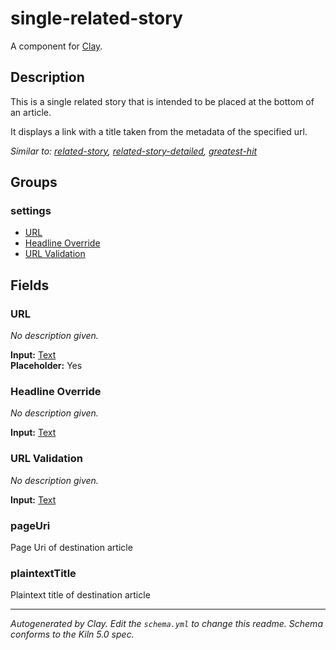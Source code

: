 # single-related-story
A component for [Clay](https://github.com/nymag/amphora/wiki#clay-is-divided-into-components).

## Description
This is a single related story that is intended to be placed at the bottom of an article.

It displays a link with a title taken from the metadata of the specified url.

_Similar to: [related-story](https://github.com/nymag/sites/blob/master/components/related-story/README.md), [related-story-detailed](https://github.com/nymag/sites/blob/master/components/related-story-detailed/README.md), [greatest-hit](https://github.com/nymag/sites/blob/master/components/greatest-hit/README.md)_

## Groups
### settings


* [URL](#url)
* [Headline Override](#headline-override)
* [URL Validation](#url-validation)


## Fields
### URL

_No description given._

**Input:** [Text](https://github.com/nymag/clay-kiln/blob/master/inputs/README.md#text)<br />**Placeholder:** Yes<br />

### Headline Override

_No description given._

**Input:** [Text](https://github.com/nymag/clay-kiln/blob/master/inputs/README.md#text)<br />

### URL Validation

_No description given._

**Input:** [Text](https://github.com/nymag/clay-kiln/blob/master/inputs/README.md#text)<br />

### pageUri

Page Uri of destination article



### plaintextTitle

Plaintext title of destination article




---
_Autogenerated by Clay. Edit the `schema.yml` to change this readme. Schema conforms to the Kiln 5.0 spec._
